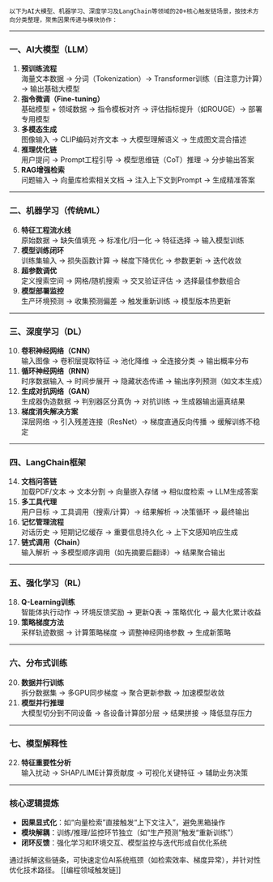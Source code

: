 ```ad-atom

以下为AI大模型、机器学习、深度学习及LangChain等领域的20+核心触发链场景，按技术方向分类整理，聚焦因果传递与模块协作：

```


---

### **一、AI大模型（LLM）**
1. **预训练流程**  
海量文本数据 → 分词（Tokenization）→ Transformer训练（自注意力计算）→ 输出基础大模型  
2. **指令微调（Fine-tuning）**  
基础模型 + 领域数据 → 指令模板对齐 → 评估指标提升（如ROUGE）→ 部署专用模型  
3. **多模态生成**  
图像输入 → CLIP编码对齐文本 → 大模型理解语义 → 生成图文混合描述  
4. **推理优化链**  
用户提问 → Prompt工程引导 → 模型思维链（CoT）推理 → 分步输出答案  
5. **RAG增强检索**  
问题输入 → 向量库检索相关文档 → 注入上下文到Prompt → 生成精准答案  

---

### **二、机器学习（传统ML）**
6. **特征工程流水线**  
原始数据 → 缺失值填充 → 标准化/归一化 → 特征选择 → 输入模型训练  
7. **模型训练闭环**  
训练集输入 → 损失函数计算 → 梯度下降优化 → 参数更新 → 迭代收敛  
8. **超参数调优**  
定义搜索空间 → 网格/随机搜索 → 交叉验证评估 → 选择最佳参数组合  
9. **模型部署监控**  
生产环境预测 → 收集预测偏差 → 触发重新训练 → 模型版本热更新  

---

### **三、深度学习（DL）**
10. **卷积神经网络（CNN）**  
输入图像 → 卷积层提取特征 → 池化降维 → 全连接分类 → 输出概率分布  
11. **循环神经网络（RNN）**  
时序数据输入 → 时间步展开 → 隐藏状态传递 → 输出序列预测（如文本生成）  
12. **生成对抗网络（GAN）**  
生成器伪造数据 → 判别器区分真伪 → 对抗训练 → 生成器输出逼真结果  
13. **梯度消失解决方案**  
深层网络 → 引入残差连接（ResNet）→ 梯度直通反向传播 → 缓解训练不稳定  

---

### **四、LangChain框架**
14. **文档问答链**  
加载PDF/文本 → 文本分割 → 向量嵌入存储 → 相似度检索 → LLM生成答案  
15. **多工具代理**  
用户目标 → 工具调用（搜索/计算）→ 结果解析 → 决策循环 → 最终输出  
16. **记忆管理流程**  
对话历史 → 短期记忆缓存 → 重要信息持久化 → 上下文感知响应生成  
17. **链式调用（Chain）**  
输入解析 → 多模型顺序调用（如先摘要后翻译）→ 结果聚合输出  

---

### **五、强化学习（RL）**
18. **Q-Learning训练**  
智能体执行动作 → 环境反馈奖励 → 更新Q表 → 策略优化 → 最大化累计收益  
19. **策略梯度方法**  
采样轨迹数据 → 计算策略梯度 → 调整神经网络参数 → 生成新策略  

---

### **六、分布式训练**
20. **数据并行训练**  
拆分数据集 → 多GPU同步梯度 → 聚合更新参数 → 加速模型收敛  
21. **模型并行推理**  
大模型切分到不同设备 → 各设备计算部分层 → 结果拼接 → 降低显存压力  

---

### **七、模型解释性**
22. **特征重要性分析**  
输入扰动 → SHAP/LIME计算贡献度 → 可视化关键特征 → 辅助业务决策  

---

### **核心逻辑提炼**  
- **因果显式化**：如“向量检索”直接触发“上下文注入”，避免黑箱操作  
- **模块解耦**：训练/推理/监控环节独立（如“生产预测”触发“重新训练”）  
- **闭环反馈**：强化学习和环境交互、模型监控与迭代形成自优化系统  

通过拆解这些链条，可快速定位AI系统瓶颈（如检索效率、梯度异常），并针对性优化技术路径。
[[编程领域触发链]]